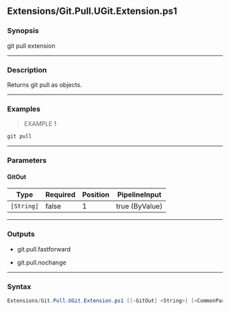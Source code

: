 Extensions/Git.Pull.UGit.Extension.ps1
--------------------------------------

### Synopsis
git pull extension

---

### Description

Returns git pull as objects.

---

### Examples
> EXAMPLE 1

```PowerShell
git pull
```

---

### Parameters
#### **GitOut**

|Type      |Required|Position|PipelineInput |
|----------|--------|--------|--------------|
|`[String]`|false   |1       |true (ByValue)|

---

### Outputs
* git.pull.fastforward

* git.pull.nochange

---

### Syntax
```PowerShell
Extensions/Git.Pull.UGit.Extension.ps1 [[-GitOut] <String>] [<CommonParameters>]
```
